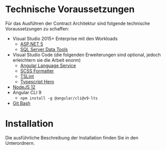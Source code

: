 # Technische Voraussetzungen
Für das Ausführen der Contract Architektur sind folgende technische Voraussetzungen zu schaffen:
- Visual Studio 2015+ Enterprise mit den Workloads
  - [ASP.NET 5](https://docs.microsoft.com/en-us/dotnet/core/install/windows?tabs=net50)
  - [SQL Server Data Tools](https://docs.microsoft.com/de-de/sql/ssdt/download-sql-server-data-tools-ssdt?view=sql-server-ver15)
- Visual Studio Code (die folgenden Erweiterungen sind optional, jedoch erleichtern sie die Arbeit enorm)
  - [Angular Language Service](https://marketplace.visualstudio.com/items?itemName=Angular.ng-template)
  - [SCSS Formatter](https://marketplace.visualstudio.com/items?itemName=sibiraj-s.vscode-scss-formatter)
  - [TSLint](https://marketplace.visualstudio.com/items?itemName=ms-vscode.vscode-typescript-tslint-plugin)
  - [Typescript Hero](https://marketplace.visualstudio.com/items?itemName=rbbit.typescript-hero)
- [NodeJS 12](https://nodejs.org/en/)
- Angular CLI 9
  - `npm install -g @angular/cli@v9-lts`
- [Git Bash](https://gitforwindows.org/)

# Installation
Die ausführliche Beschreibung der Installation finden Sie in den Unterordnern.
